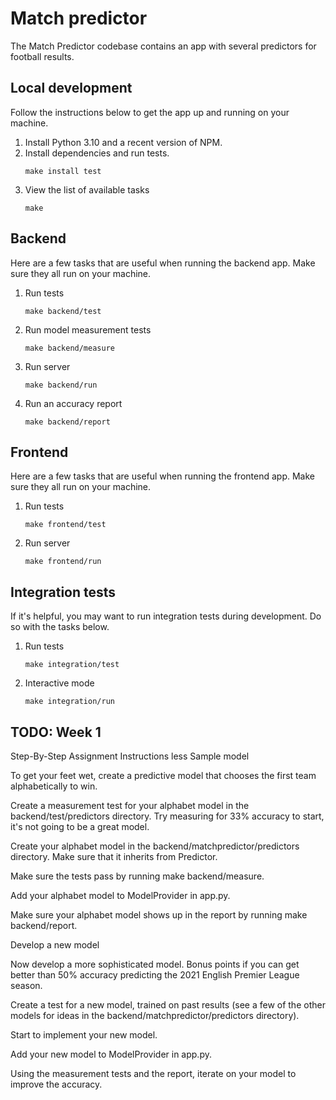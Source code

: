# Match predictor

The Match Predictor codebase contains an app with several predictors for football results.

## Local development

Follow the instructions below to get the app up and running on your machine.

1.  Install Python 3.10 and a recent version of NPM.
1.  Install dependencies and run tests.
    ```shell
    make install test
    ```
1.  View the list of available tasks
    ```shell
    make
    ```

## Backend

Here are a few tasks that are useful when running the backend app.
Make sure they all run on your machine.

1.  Run tests
    ```shell
    make backend/test

1.  Run model measurement tests
    ```shell
    make backend/measure
    ```

1.  Run server
    ```shell
    make backend/run
    ```

1.  Run an accuracy report
    ```shell
    make backend/report
    ```

## Frontend

Here are a few tasks that are useful when running the frontend app.
Make sure they all run on your machine.

1.  Run tests
    ```shell
    make frontend/test
    ```

1.  Run server
    ```shell
    make frontend/run
    ```

## Integration tests

If it's helpful, you may want to run integration tests during development.
Do so with the tasks below.

1.  Run tests
    ```shell
    make integration/test
    ```

1.  Interactive mode
    ```shell
    make integration/run
    ```

## TODO: Week 1

Step-By-Step Assignment Instructions
less
Sample model

To get your feet wet, create a predictive model that chooses the first team alphabetically to win.

Create a measurement test for your alphabet model in the backend/test/predictors directory. Try measuring for 33% accuracy to start, it's not going to be a great model.

Create your alphabet model in the backend/matchpredictor/predictors directory. Make sure that it inherits from Predictor.

Make sure the tests pass by running make backend/measure.

Add your alphabet model to ModelProvider in app.py.

Make sure your alphabet model shows up in the report by running make backend/report.

Develop a new model

Now develop a more sophisticated model. Bonus points if you can get better than 50% accuracy predicting the 2021 English Premier League season.

Create a test for a new model, trained on past results (see a few of the other models for ideas in the backend/matchpredictor/predictors directory).

Start to implement your new model.

Add your new model to ModelProvider in app.py.

Using the measurement tests and the report, iterate on your model to improve the accuracy.
